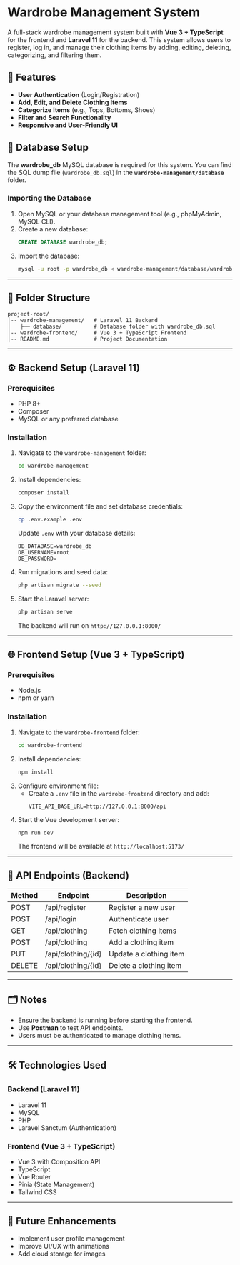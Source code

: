 # Wardrobe Management System

A full-stack wardrobe management system built with **Vue 3 + TypeScript** for the frontend and **Laravel 11** for the backend. This system allows users to register, log in, and manage their clothing items by adding, editing, deleting, categorizing, and filtering them.

## 🚀 Features
- **User Authentication** (Login/Registration)
- **Add, Edit, and Delete Clothing Items**
- **Categorize Items** (e.g., Tops, Bottoms, Shoes)
- **Filter and Search Functionality**
- **Responsive and User-Friendly UI**

## 💂️ Database Setup
The **wardrobe_db** MySQL database is required for this system. You can find the SQL dump file (`wardrobe_db.sql`) in the **`wardrobe-management/database`** folder.

### Importing the Database
1. Open MySQL or your database management tool (e.g., phpMyAdmin, MySQL CLI).
2. Create a new database:
   ```sql
   CREATE DATABASE wardrobe_db;
   ```
3. Import the database:
   ```sh
   mysql -u root -p wardrobe_db < wardrobe-management/database/wardrobe_db.sql
   ```

---

## 💂️ Folder Structure
```
project-root/
│-- wardrobe-management/   # Laravel 11 Backend
│   ├── database/          # Database folder with wardrobe_db.sql
│-- wardrobe-frontend/     # Vue 3 + TypeScript Frontend
│-- README.md              # Project Documentation
```

---

## ⚙️ Backend Setup (Laravel 11)
### Prerequisites
- PHP 8+
- Composer
- MySQL or any preferred database

### Installation
1. Navigate to the `wardrobe-management` folder:
   ```sh
   cd wardrobe-management
   ```
2. Install dependencies:
   ```sh
   composer install
   ```
3. Copy the environment file and set database credentials:
   ```sh
   cp .env.example .env
   ```
   Update `.env` with your database details:
   ```env
   DB_DATABASE=wardrobe_db
   DB_USERNAME=root
   DB_PASSWORD=
   ```
4. Run migrations and seed data:
   ```sh
   php artisan migrate --seed
   ```
5. Start the Laravel server:
   ```sh
   php artisan serve
   ```
   The backend will run on `http://127.0.0.1:8000/`

---

## 🌐 Frontend Setup (Vue 3 + TypeScript)
### Prerequisites
- Node.js
- npm or yarn

### Installation
1. Navigate to the `wardrobe-frontend` folder:
   ```sh
   cd wardrobe-frontend
   ```
2. Install dependencies:
   ```sh
   npm install
   ```
3. Configure environment file:
   - Create a `.env` file in the `wardrobe-frontend` directory and add:
     ```env
     VITE_API_BASE_URL=http://127.0.0.1:8000/api
     ```
4. Start the Vue development server:
   ```sh
   npm run dev
   ```
   The frontend will be available at `http://localhost:5173/`

---

## 🔌 API Endpoints (Backend)
| Method | Endpoint            | Description             |
|--------|---------------------|-------------------------|
| POST   | /api/register       | Register a new user     |
| POST   | /api/login          | Authenticate user       |
| GET    | /api/clothing       | Fetch clothing items    |
| POST   | /api/clothing       | Add a clothing item     |
| PUT    | /api/clothing/{id}  | Update a clothing item  |
| DELETE | /api/clothing/{id}  | Delete a clothing item  |

---

## 🗂️ Notes
- Ensure the backend is running before starting the frontend.
- Use **Postman** to test API endpoints.
- Users must be authenticated to manage clothing items.

---

## 🛠️ Technologies Used
### Backend (Laravel 11)
- Laravel 11
- MySQL
- PHP
- Laravel Sanctum (Authentication)

### Frontend (Vue 3 + TypeScript)
- Vue 3 with Composition API
- TypeScript
- Vue Router
- Pinia (State Management)
- Tailwind CSS

---

## 📌 Future Enhancements
- Implement user profile management
- Improve UI/UX with animations
- Add cloud storage for images

